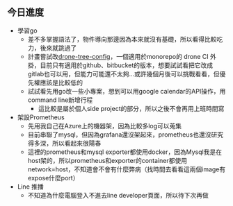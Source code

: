 ## 今日進度
- 學習go
    - 差不多掌握語法了，物件導向那邊因為本來就沒有基礎，所以看得比較吃力，後來就跳過了
    - 計畫嘗試改[drone-tree-config](https://github.com/jameshwc/drone-tree-config)，一個適用於monorepo的 drone CI 外掛，目前只有適用於github、bitbucket的版本，想要試試看把它改成gitlab也可以用，但能力可能還不太夠...或許幾個月後可以挑戰看看，但優先權應該是比較低的
    - 試試看先用go改一些小專案，想到可以用google calendar的API操作，用command line新增行程
        - 這比較是屬於個人side project的部分，所以之後不會再用上班時間寫
- 架設Prometheus
    - 先用我自己在Azure上的機器架，因為比較多log可以蒐集
    - 目前串聯了mysql，但因為grafana還沒架起來，prometheus也還沒研究得多深，所以看起來很陽春
    - 這裡的prometheus和mysql exporter都使用docker，因為Mysql我是在host架的，所以prometheus和exporter的container都使用network=host，不知道會不會有什麼弊病（找時間去看看這兩個image有expose什麼port）
- Line 推播
    - 不知道為什麼電腦登入不進去line developer頁面，所以待下次再做